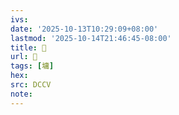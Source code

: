 ```yaml
---
ivs:
date: '2025-10-13T10:29:09+08:00'
lastmod: '2025-10-14T21:46:45-08:00'
title: 􂫾
url: 􂫾
tags: [墉]
hex: 
src: DCCV
note:
---
```

